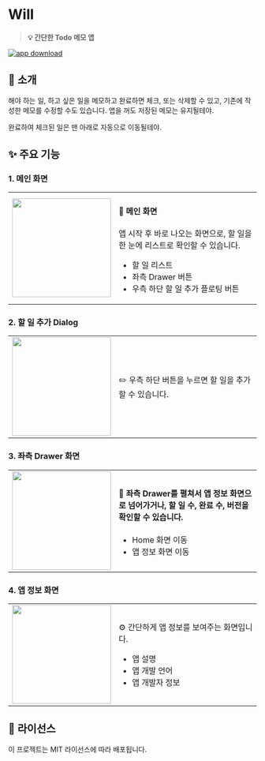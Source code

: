 # **Will**

> **💡 간단한 Todo 메모 앱**

[![app download](https://img.shields.io/github/v/release/roypower6/Will?color=blue&label=app%20download&logo=android)](https://github.com/roypower6/Will/releases/latest)

## **📱 소개**

해야 하는 일, 하고 싶은 일을 메모하고 완료하면 체크, 또는 삭제할 수 있고, 기존에 작성한 메모를 수정할 수도 있습니다. 앱을 꺼도 저장된 메모는 유지될테야.

완료하여 체크된 일은 맨 아래로 자동으로 이동될테야.

## **✨ 주요 기능**

### **1. 메인 화면**
<table width="100%">
  <tr>
    <td width="40%" align="center">
      <img src="https://github.com/user-attachments/assets/17b082f5-1aef-4ea7-add4-cd65c2cfed5a" width="200"/>
    </td>
    <td width="60%">
      <h4>💫 메인 화면</h4>
      <p>앱 시작 후 바로 나오는 화면으로, 할 일을 한 눈에 리스트로 확인할 수 있습니다.</p>
      <ul>
        <li>할 일 리스트</li>
        <li>좌측 Drawer 버튼</li>
        <li>우측 하단 할 일 추가 플로팅 버튼</li>
      </ul>
    </td>
  </tr>
</table>

### **2. 할 일 추가 Dialog**
<table width="100%">
  <tr>
    <td width="40%" align="center">
      <img src="https://github.com/user-attachments/assets/7e95e5b8-6216-45f3-be6f-a97db8e3aefa" width="200"/>
    </td>
    <td width="60%">
      <p>✏️ 우측 하단 버튼을 누르면 할 일을 추가할 수 있습니다.</p>
    </td>
  </tr>
</table>

### **3. 좌측 Drawer 화면**
<table width="100%">
  <tr>
    <td width="40%" align="center">
      <img src="https://github.com/user-attachments/assets/ca3ab48e-d1c5-4cd3-be58-13fa73376388" width="200"/>
    </td>
    <td width="60%">
      <h4>📗 좌측 Drawer를 펼쳐서 앱 정보 화면으로 넘어가거나, 할 일 수, 완료 수, 버전을 확인할 수 있습니다.</h4>
      <ul>
        <li>Home 화면 이동</li>
        <li>앱 정보 화면 이동</li>
      </ul>
    </td>
  </tr>
</table>

### **4. 앱 정보 화면**
<table width="100%">
  <tr>
    <td width="40%" align="center">
      <img src="https://github.com/user-attachments/assets/212a14c8-5b7a-4076-90d3-3ad9e5bd51cc" width="200"/>
    </td>
    <td width="60%">
        <p>⚙️ 간단하게 앱 정보를 보여주는 화면입니다.</p>
      <ul>
        <li>앱 설명</li>
        <li>앱 개발 언어</li>
        <li>앱 개발자 정보</li>
      </ul>
    </td>
  </tr>
</table>

## **📝 라이선스**
이 프로젝트는 MIT 라이선스에 따라 배포됩니다.